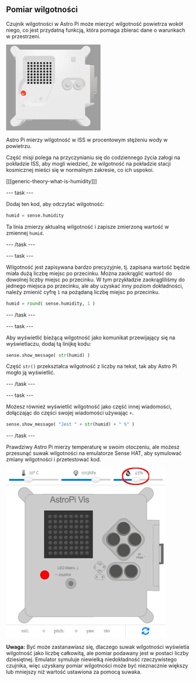 ## Pomiar wilgotności

Czujnik wilgotności w Astro Pi może mierzyć wilgotność powietrza wokół niego, co jest przydatną funkcją, która pomaga zbierać dane o warunkach w przestrzeni.

![The Trinket Sense HAT emulator running a sample program which scrolls the humidity value across the LED matrix using white letters](images/M0_3.gif)

Astro Pi mierzy wilgotność w ISS w procentowym stężeniu wody w powietrzu.

Część misji polega na przyczynianiu się do codziennego życia załogi na pokładzie ISS, aby mogli wiedzieć, że wilgotność na pokładzie stacji kosmicznej mieści się w normalnym zakresie, co ich uspokoi.

[[[generic-theory-what-is-humidity]]]

--- task ---

Dodaj ten kod, aby odczytać wilgotność:

```python
humid = sense.humidity
```

Ta linia zmierzy aktualną wilgotność i zapisze zmierzoną wartość w zmiennej `humid`.

--- /task ---

--- task ---

Wilgotność jest zapisywana bardzo precyzyjnie, tj. zapisana wartość będzie miała dużą liczbę miejsc po przecinku. Można zaokrąglić wartość do dowolnej liczby miejsc po przecinku. W tym przykładzie zaokrągliliśmy do jednego miejsca po przecinku, ale aby uzyskać inny poziom dokładności, należy zmienić cyfrę `1` na pożądaną liczbę miejsc po przecinku.

```python
humid = round( sense.humidity, 1 )
```

--- /task ---

--- task ---

Aby wyświetlić bieżącą wilgotność jako komunikat przewijający się na wyświetlaczu, dodaj tą linijkę kodu:

```python
sense.show_message( str(humid) )
```

Część `str()` przekształca wilgotność z liczby na tekst, tak aby Astro Pi mogło ją wyświetlić.

--- /task ---

--- task ---

Możesz również wyświetlić wilgotność jako część innej wiadomości, dołączając do części swojej wiadomości używając `+`.

```python
sense.show_message( "Jest " + str(humid) + " %" )
```

--- /task ---

Prawdziwy Astro Pi mierzy temperaturę w swoim otoczeniu, ale możesz przesunąć suwak wilgotności na emulatorze Sense HAT, aby symulować zmiany wilgotności i przetestować kod.

![A labelled screenshot of the Sense HAT emulator with the code window on the left and the emulator on the right. The slider used to adjust the humidity is circled in the top right corner](images/humidity-slider.png)

**Uwaga:** Być może zastanawiasz się, dlaczego suwak wilgotności wyświetla wilgotność jako liczbę całkowitą, ale pomiar podawany jest w postaci liczby dziesiętnej. Emulator symuluje niewielką niedokładność rzeczywistego czujnika, więc uzyskany pomiar wilgotności może być nieznacznie większy lub mniejszy niż wartość ustawiona za pomocą suwaka.
